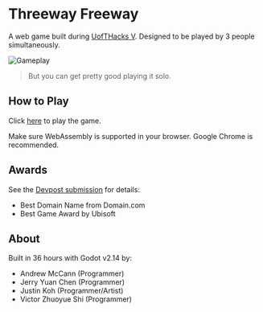 # Threeway Freeway

A web game built during [UofTHacks V](https://uofthacksv.devpost.com/). Designed to be played by 3 people simultaneously.

![Gameplay](threeway-freeway.gif)

> But you can get pretty good playing it solo.

## How to Play

Click [here](https://victorzshi.github.io/threeway-freeway/) to play the game.

Make sure WebAssembly is supported in your browser. Google Chrome is recommended.

## Awards

See the [Devpost submission](https://devpost.com/software/threeway-freeway) for details:

- Best Domain Name from Domain.com
- Best Game Award by Ubisoft

## About

Built in 36 hours with Godot v2.14 by:

- Andrew McCann (Programmer)
- Jerry Yuan Chen (Programmer)
- Justin Koh (Programmer/Artist)
- Victor Zhuoyue Shi (Programmer)
